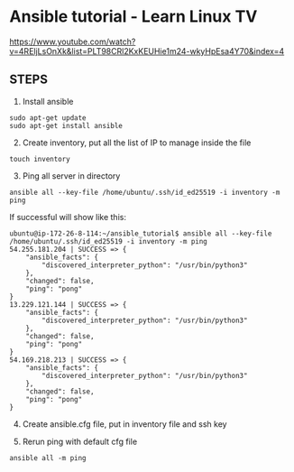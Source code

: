 # Ansible tutorial - Learn Linux TV
https://www.youtube.com/watch?v=4REljLsOnXk&list=PLT98CRl2KxKEUHie1m24-wkyHpEsa4Y70&index=4

## STEPS
1. Install ansible
```
sudo apt-get update
sudo apt-get install ansible
```

2. Create inventory, put all the list of IP to manage inside the file 
```
touch inventory
```

3. Ping all server in directory
```
ansible all --key-file /home/ubuntu/.ssh/id_ed25519 -i inventory -m ping
```

If successful will show like this:
```
ubuntu@ip-172-26-8-114:~/ansible_tutorial$ ansible all --key-file /home/ubuntu/.ssh/id_ed25519 -i inventory -m ping
54.255.181.204 | SUCCESS => {
    "ansible_facts": {
        "discovered_interpreter_python": "/usr/bin/python3"
    },
    "changed": false,
    "ping": "pong"
}
13.229.121.144 | SUCCESS => {
    "ansible_facts": {
        "discovered_interpreter_python": "/usr/bin/python3"
    },
    "changed": false,
    "ping": "pong"
}
54.169.218.213 | SUCCESS => {
    "ansible_facts": {
        "discovered_interpreter_python": "/usr/bin/python3"
    },
    "changed": false,
    "ping": "pong"
}
```

4. Create ansible.cfg file, put in inventory file and ssh key

5. Rerun ping with default cfg file
```
ansible all -m ping
```
